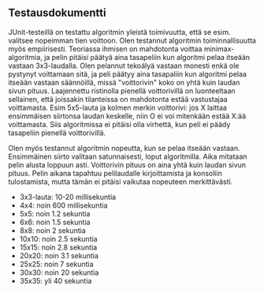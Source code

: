 ## Testausdokumentti

JUnit-testeillä on testattu algoritmin yleistä toimivuutta, että se esim. valitsee nopeimman tien voittoon. Olen testannut algoritmin toiminnallisuutta myös empiirisesti. Teoriassa ihmisen on mahdotonta voittaa minimax-algoritmia, ja pelin pitäisi päätyä aina tasapeliin kun algoritmi pelaa itseään vastaan 3x3-laudalla. Olen pelannut tekoälyä vastaan monesti enkä ole pystynyt voittamaan sitä, ja peli päätyy aina tasapaliin kun algoritmi pelaa itseään vastaan säännöillä, missä "voittorivin" koko on yhtä kuin laudan sivun pituus. Laajennettu ristinolla pienellä voittorivillä on luonteeltaan sellainen, että joissakin tilanteissa on mahdotonta estää vastustajaa voittamasta. Esim 5x5-lauta ja kolmen merkin voittorivi: jos X laittaa ensimmäisen siirtonsa laudan keskelle, niin O ei voi mitenkään estää X:ää voittamasta. Siis algoritmissa ei pitäisi olla virhettä, kun peli ei päädy tasapeliin pienellä voittorivillä.

Olen myös testannut algoritmin nopeutta, kun se pelaa itseään vastaan. Ensimmäinen siirto valitaan satunnaisesti, loput algoritmilla. Aika mitataan pelin alusta loppuun asti. Voittorivin pituus on aina yhtä kuin laudan sivun pituus. Pelin aikana tapahtuu pelilaudalle kirjoittamista ja konsoliin tulostamista, mutta tämän ei pitäisi vaikutaa nopeuteen merkittävästi.

* 3x3-lauta: 10-20 millisekuntia
* 4x4: noin 600 millisekuntia
* 5x5: noin 1.2 sekuntia
* 6x6: noin 1.5 sekuntia
* 8x8: noin 2 sekuntia
* 10x10: noin 2.5 sekuntia
* 15x15: noin 2.8 sekuntia
* 20x20: noin 3.1 sekuntia
* 25x25: noin 7 sekuntia
* 30x30: noin 20 sekuntia
* 35x35: yli 40 sekuntia

